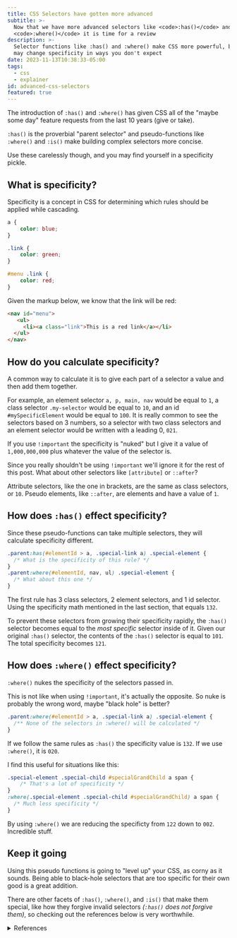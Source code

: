 ```yaml
---
title: CSS Selectors have gotten more advanced
subtitle: >-
  Now that we have more advanced selectors like <code>:has()</code> and
  <code>:where()</code> it is time for a review
description: >-
  Selector functions like :has() and :where() make CSS more powerful, but they
  may change specificity in ways you don't expect
date: 2023-11-13T10:38:33-05:00
tags:
  - css
  - explainer
id: advanced-css-selectors
featured: true
---
```

The introduction of `:has()` and `:where()` has given CSS all of the "maybe some day" feature requests from the last 10 years (give or take).

`:has()` is the proverbial "parent selector" and pseudo-functions like `:where()` and `:is()` make building complex selectors more concise.

Use these carelessly though, and you may find yourself in a specificity pickle.

## What is specificity?

Specificity is a concept in CSS for determining which rules should be applied while cascading.

```css
a {
    color: blue;
}

.link {
    color: green;
}

#menu .link {
    color: red;
}
```

Given the markup below, we know that the link will be red:

```html
<nav id="menu">
   <ul>
     <li><a class="link">This is a red link</a></li>
  </ul>
</nav>
```

## How do you calculate specificity?

A common way to calculate it is to give each part of a selector a value and then add them together.

For example, an element selector `a, p, main, nav` would be equal to `1`, a class selector `.my-selector` would be equal to `10`, and an id `#mySpecificElement` would be equal to `100`. It is really common to see the selectors based on 3 numbers, so a selector with two class selectors and an element selector would be written with a leading 0, `021`.

If you use `!important` the specificity is "nuked" but I give it a value of `1,000,000,000` plus whatever the value of the selector is.

Since you really shouldn't be using `!important` we'll ignore it for the rest of this post. What about other selectors like `[attribute]` or `::after`?

Attribute selectors, like the one in brackets, are the same as class selectors, or `10`. Pseudo elements, like `::after`, are elements and have a value of `1`.

## How does `:has()` effect specificity?

Since these pseudo-functions can take multiple selectors, they will calculate specificity different.

```css
.parent:has(#elementId > a, .special-link a) .special-element {
  /* What is the specificity of this rule? */
}
.parent:where(#elementId, nav, ul) .special-element {
  /* What about this one */
}
```

The first rule has 3 class selectors, 2 element selectors, and 1 id selector. Using the specificity math mentioned in the last section, that equals `132`.

To prevent these selectors from growing their specificity rapidly, the `:has()` selector becomes equal to the *most specific* selector inside of it. Given our original `:has()` selector, the contents of the `:has()` selector is equal to `101`. The total specificity becomes `121`.

## How does `:where()` effect specificity?

`:where()` nukes the specificity of the selectors passed in.

This is not like when using `!important`, it's actually the opposite. So nuke is probably the wrong word, maybe "black hole" is better?

```css
.parent:where(#elementId > a, .special-link a) .special-element {
  /** None of the selectors in :where() will be calculated */
}
```

If we follow the same rules as `:has()` the specificity value is `132`. If we use `:where()`, it is `020`.

I find this useful for situations like this:

```css
.special-element .special-child #specialGrandChild a span {
    /* That's a lot of specificity */
}
:where(.special-element .special-child #specialGrandChild) a span {
  /* Much less specificity */
}
```

By using `:where()` we are reducing the specificty from `122` down to `002`. Incredible stuff.

## Keep it going

Using this pseudo functions is going to "level up" your CSS, as corny as it sounds. Being able to black-hole selectors that are too specific for their own good is a great addition.

There are other facets of `:has()`, `:where()`, and `:is()` that make them special, like how they forgive invalid selectors *(`:has()` does not forgive them)*, so checking out the references below is very worthwhile.

<details>
    <summary>References</summary>
    <ul role="list" class>
      <li><a href="https://developer.mozilla.org/en-US/docs/Web/CSS/:has"><code>:has()</code> documentation in MDN</a></li>
      <li><a href="https://developer.mozilla.org/en-US/docs/Web/CSS/:where"><code>:where()</code> documentation in MDN</a></li>
      <li><a href="https://developer.mozilla.org/en-US/docs/Web/CSS/:is"><code>:is()</code> documentation in MDN</a></li>
      <li><a href="https://webkit.org/blog/13096/css-has-pseudo-class/">Webkit guide to using <code>:has()</code></a></li>
    </ul>
</details>